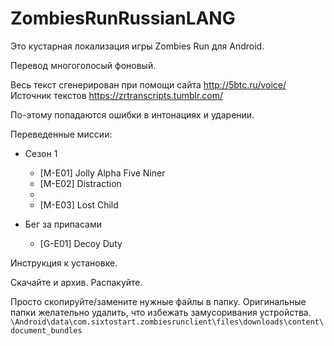 # ZombiesRunRussianLANG
Это кустарная локализация игры Zombies Run для Android. 

Перевод многоголосый фоновый. 

Весь текст сгенерирован при помощи сайта http://5btc.ru/voice/
Источник текстов https://zrtranscripts.tumblr.com/

По-этому попадаются ошибки в интонациях и ударении.

Переведенные миссии:

* Сезон 1
     * [M-E01] Jolly Alpha Five Niner
     * [M-E02] Distraction
     * 
     * [M-E03] Lost Child
     
* Бег за припасами 
    *  [G-E01] Decoy Duty

Инструкция к установке.

Скачайте и архив. Распакуйте.

Просто скопируйте/замените нужные файлы в папку. Оригинальные папки желательно удалить, что избежать замусоривания устройства.
`\Android\data\com.sixtostart.zombiesrunclient\files\downloads\content\document_bundles`
